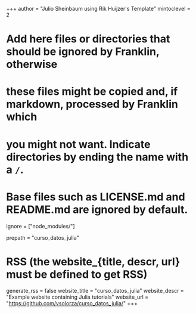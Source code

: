 +++
author = "Julio Sheinbaum using Rik Huijzer's Template"
mintoclevel = 2

# Add here files or directories that should be ignored by Franklin, otherwise
# these files might be copied and, if markdown, processed by Franklin which
# you might not want. Indicate directories by ending the name with a `/`.
# Base files such as LICENSE.md and README.md are ignored by default.
ignore = ["node_modules/"]

prepath = "curso_datos_julia"

# RSS (the website_{title, descr, url} must be defined to get RSS)
generate_rss = false
website_title = "curso_datos_julia"
website_descr = "Example website containing Julia tutorials"
website_url   = "https://github.com/vsolorza/curso_datos_julia/"
+++

